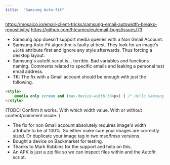 ```yaml
---
title:  "Samsung Auto-fit"
---
```


https://mosaico.io/email-client-tricks/samsung-email-autowidth-breaks-repositivity/
https://github.com/hteumeuleu/email-bugs/issues/73

* Samsung app doesn’t support media queries with a Non Gmail Account.
* Samsung Auto-Fit algorithm is faulty at best. They look for an image’s `width` attribute first and ignore any style afterwards. Thus forcing a desktop layout.
* Samsung's autofit script is… terrible. Bad variables and functions naming. Comments related to specific emails and leaking a personal test email address.
* TK: The fix with a Gmail account should be enough with just the following.

```html
<style>
	@media only screen and (max-device-width:384px) { /* Hello Samsung! */ }
</style>
```
(TODO: Confirm it works. With which width value. With or without content/comment inside. )

* The fix for non Gmail account absolutely requires image's width attribute to be at 100%. So either make sure your images are correctly sized. Or duplicate your image tag in two mso/!mso versions.
* Bought a device on Backmarket for testing.
* Thanks to Mark Robbins for the support and help on this.
* An APK is just a zip file so we can inspect files within and the Autofit script.
